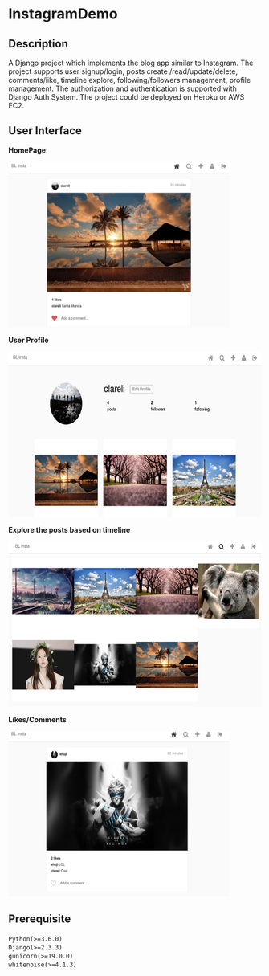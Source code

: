 # InstagramDemo

## Description
A Django project which implements the blog app similar to Instagram. The project supports user signup/login, posts create
/read/update/delete, comments/like, timeline explore, following/followers management, profile management. The authorization 
and authentication is supported with Django Auth System. The project could be deployed on Heroku or AWS EC2. 

## User Interface

**HomePage**:

<img src = "https://github.com/clareli9/InstagramDemo/blob/master/static/screenshots/homepage.png" width="440" height="330">

**User Profile**

<img src = "https://github.com/clareli9/InstagramDemo/blob/master/static/screenshots/profile.png" width="540" height="330">

**Explore the posts based on timeline**

<img src = "https://github.com/clareli9/InstagramDemo/blob/master/static/screenshots/explore.png" width="540" height="330">

**Likes/Comments**

<img src = "https://github.com/clareli9/InstagramDemo/blob/master/static/screenshots/post.png" width="440" height="330">


## Prerequisite
`
Python(>=3.6.0)
`
<br>
`
Django(>=2.3.3)
`
<br>
`
gunicorn(>=19.0.0)
`
<br>
`
whitenoise(>=4.1.3)
`
<br>
